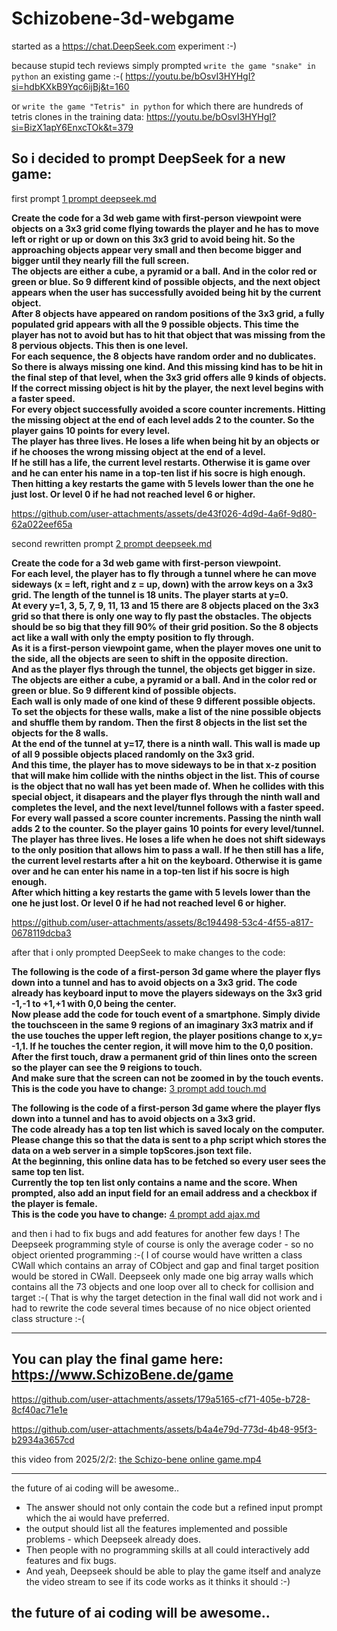 # Schizobene-3d-webgame
started as a https://chat.DeepSeek.com experiment :-)

because stupid tech reviews simply prompted `write the game "snake" in python` an existing game :-( https://youtu.be/bOsvI3HYHgI?si=hdbKXkB9Yqc6ijBj&t=160

or `write the game "Tetris" in python` for which there are hundreds of tetris clones in the training data: https://youtu.be/bOsvI3HYHgI?si=BizX1apY6EnxcTOk&t=379

## So i decided to prompt DeepSeek for a new game:

first prompt [1 prompt deepseek.md](https://github.com/RoboDurden/Schizobene-3d-webgame/blob/main/deepseek%20prompts/1%20prompt%20deepseek.md)

**Create the code for a 3d web game with first-person viewpoint were objects on a 3x3 grid come flying towards the player and he has to move left or right or up or down on this 3x3 grid to avoid being hit. So the approaching objects appear very small and then become bigger and bigger until they nearly fill the full screen.\
The objects are either a cube, a pyramid or a ball. And in the color red or green or blue. So 9 different kind of possible objects, and the next object appears when the user has successfully avoided being hit by the current object.\
After 8 objects have appeared on random positions of the 3x3 grid, a fully populated grid appears with all the 9 possible objects. This time the player has not to avoid but has to hit that object that was missing from the 8 pervious objects. This then is one level.\
For each sequence, the 8 objects have random order and no dublicates. So there is always missing one kind. And this missing kind has to be hit in the final step of that level, when the 3x3 grid offers alle 9 kinds of objects.\
If the correct missing object is hit by the player, the next level begins with a faster speed.\
For every object successfully avoided a score counter increments. Hitting the missing object at the end of each level adds 2 to the counter. So the player gains 10 points for every level.\
The player has three lives. He loses a life when being hit by an objects or if he chooses the wrong missing object at the end of a level.\
If he still has a life, the current level restarts. Otherwise it is game over and he can enter his name in a top-ten list if his socre is high enough.\
Then hitting a key restarts the game with 5 levels lower than the one he just lost. Or level 0 if he had not reached level 6 or higher.**

https://github.com/user-attachments/assets/de43f026-4d9d-4a6f-9d80-62a022eef65a

second rewritten prompt [2 prompt deepseek.md](https://github.com/RoboDurden/Schizobene-3d-webgame/blob/main/deepseek%20prompts/2%20prompt%20deepseek.md)

**Create the code for a 3d web game with first-person viewpoint.\
For each level, the player has to fly through a tunnel where he can move sideways (x = left, right and z = up, down) with the arrow keys on a 3x3 grid. The length of the tunnel is 18 units. The player starts at y=0.\
At every  y=1, 3, 5, 7, 9, 11, 13 and 15 there are 8 objects placed on the 3x3 grid so that there is only one way to fly past the obstacles. The objects should be so big that they fill 90% of their grid position. So the 8 objects act like a wall with only the empty position to fly through.\
As it is a first-person viewpoint game, when the player moves one unit to the side, all the objects are seen to shift in the opposite direction.\
And as the player flys through the tunnel, the objects get bigger in size.\
The objects are either a cube, a pyramid or a ball. And in the color red or green or blue. So 9 different kind of possible objects.\
Each wall is only made of one kind of these 9 different possible objects.\
To set the objects for these walls, make a list of the nine possible objects and shuffle them by random. Then the first 8 objects in the list set the objects for the 8 walls.\
At the end of the tunnel at y=17, there is a ninth wall. This wall is made up of all 9 possible objects placed randomly on the 3x3 grid.\
And this time, the player has to move sideways to be in that x-z position that will make him collide with the ninths object in the list. This of course is the object that no wall has yet been made of. When he collides with this special object, it disapears and the player flys through the ninth wall and completes the level, and the next level/tunnel follows with a faster speed.\
For every wall passed a score counter increments. Passing the ninth wall adds 2 to the counter. So the player gains 10 points for every level/tunnel.\
The player has three lives. He loses a life when he does not shift sideways to the only position that allows him to pass a wall. If he then still has a life, the current level restarts after a hit on the keyboard. Otherwise it is game over and he can enter his name in a top-ten list if his socre is high enough.\
After which hitting a key restarts the game with 5 levels lower than the one he just lost. Or level 0 if he had not reached level 6 or higher.**

https://github.com/user-attachments/assets/8c194498-53c4-4f55-a817-0678119dcba3

after that i only prompted DeepSeek to make changes to the code:


**The following is the code of a first-person 3d game where the player flys down into a tunnel and has to avoid objects on a 3x3 grid. The code already has keyboard input to move the players sideways on the 3x3 grid -1,-1 to +1,+1 with 0,0 being the center.\
Now please add the code for touch event of a smartphone. Simply divide the touchsceen in the same 9 regions of an imaginary 3x3 matrix and if the use touches the upper left region, the player positions change to x,y= -1,1. If he touches the center region, it will move him to the 0,0 position.\
After the first touch, draw a permanent grid of thin lines onto the screen so the player can see the 9 reigions to touch.\
And make sure that the screen can not be zoomed in by the touch events.\
This is the code you have to change:**
[3 prompt add touch.md](https://github.com/RoboDurden/Schizobene-3d-webgame/blob/main/deepseek%20prompts/3%20prompt%20add%20touch.md)

**The following is the code of a first-person 3d game where the player flys down into a tunnel and has to avoid objects on a 3x3 grid. \
The code already has a top ten list which is saved localy on the computer.\
Please change this so that the data is sent to a php script which stores the data on a web server in a simple topScores.json text file.\
At the beginning, this online data has to be fetched so every user sees the same top ten list.\
Currently the top ten list only contains a name and the score. When prompted, also add an input field for an email address and a checkbox if the player is female.\
This is the code you have to change:**
[4 prompt add ajax.md](https://github.com/RoboDurden/Schizobene-3d-webgame/blob/main/deepseek%20prompts/4%20prompt%20add%20ajax.md)


and then i had to fix bugs and add features for another few days !
The Deepseek programming style of course is only the average coder - so no object oriented programming :-(
I of course would have written a class CWall which contains an array of CObject and gap and final target position would be stored in CWall.
Deepseek only made one big array walls which contains all the 73 objects and one loop over all to check for collision and target :-(
That is why the target detection in the final wall did not work and i had to rewrite the code several times because of no nice object oriented class structure :-(

***

## You can play the final game here: https://www.SchizoBene.de/game

https://github.com/user-attachments/assets/179a5165-cf71-405e-b728-8cf40ac71e1e

https://github.com/user-attachments/assets/b4a4e79d-773d-4b48-95f3-b2934a3657cd

this video from 2025/2/2:  [the Schizo-bene online game.mp4](https://github.com/RoboDurden/Schizobene-3d-webgame/raw/refs/heads/main/mp4/the%20Schizo-bene%20online%20game.mp4)

***

the future of ai coding will be awesome..
- The answer should not only contain the code but a refined input prompt which the ai would have preferred.
- the output should list all the features implemented and possible problems - which Deepseek already does.
- Then people with no programming skills at all could interactively add features and fix bugs.
- And yeah, Deepseek should be able to play the game itself and analyze the video stream to see if its code works as it thinks it should :-)

## the future of ai coding will be awesome..

